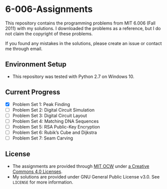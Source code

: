 # 6-006-Assignments

This repository contains the programming problems from MIT 6.006 (Fall 2011) with my solutions.
I downloaded the problems as a reference, but I do not claim the copyright of these problems.

If you found any mistakes in the solutions, please create an issue or contact me through email.

## Environment Setup

* This repository was tested with Python 2.7 on Windows 10.

## Current Progress

* [x] Problem Set 1: Peak Finding
* [ ] Problem Set 2: Digital Circuit Simulation
* [ ] Problem Set 3: Digital Circuit Layout
* [ ] Problem Set 4: Matching DNA Sequences
* [ ] Problem Set 5: RSA Public-Key Encryption
* [ ] Problem Set 6: Rubik’s Cube and Dijkstra
* [ ] Problem Set 7: Seam Carving

## License

* The assignments are provided through [MIT OCW](https://ocw.mit.edu/index.htm) under [a Creative Commons 4.0 Licenses](https://ocw.mit.edu/terms/).
* My solutions are provided under GNU General Public License v3.0. See `LICENSE` for more information.
